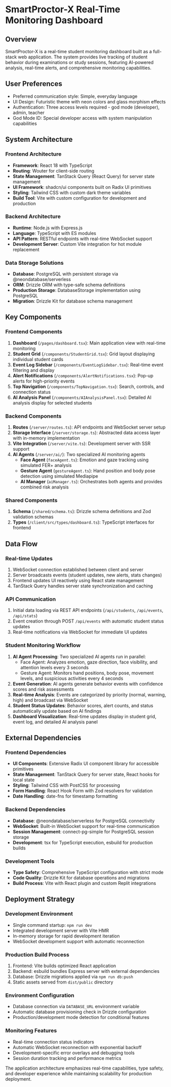 # SmartProctor-X Real-Time Monitoring Dashboard

## Overview

SmartProctor-X is a real-time student monitoring dashboard built as a full-stack web application. The system provides live tracking of student behavior during examinations or study sessions, featuring AI-powered analysis, real-time alerts, and comprehensive monitoring capabilities.

## User Preferences

- Preferred communication style: Simple, everyday language
- UI Design: Futuristic theme with neon colors and glass morphism effects
- Authentication: Three access levels required - god mode (developer), admin, teacher
- God Mode ID: Special developer access with system manipulation capabilities

## System Architecture

### Frontend Architecture
- **Framework**: React 18 with TypeScript
- **Routing**: Wouter for client-side routing
- **State Management**: TanStack Query (React Query) for server state management
- **UI Framework**: shadcn/ui components built on Radix UI primitives
- **Styling**: Tailwind CSS with custom dark theme variables
- **Build Tool**: Vite with custom configuration for development and production

### Backend Architecture
- **Runtime**: Node.js with Express.js
- **Language**: TypeScript with ES modules
- **API Pattern**: RESTful endpoints with real-time WebSocket support
- **Development Server**: Custom Vite integration for hot module replacement

### Data Storage Solutions
- **Database**: PostgreSQL with persistent storage via @neondatabase/serverless
- **ORM**: Drizzle ORM with type-safe schema definitions
- **Production Storage**: DatabaseStorage implementation using PostgreSQL
- **Migration**: Drizzle Kit for database schema management

## Key Components

### Frontend Components
1. **Dashboard** (`/pages/dashboard.tsx`): Main application view with real-time monitoring
2. **Student Grid** (`/components/StudentGrid.tsx`): Grid layout displaying individual student cards
3. **Event Log Sidebar** (`/components/EventLogSidebar.tsx`): Real-time event filtering and display
4. **Alert Notifications** (`/components/AlertNotifications.tsx`): Pop-up alerts for high-priority events
5. **Top Navigation** (`/components/TopNavigation.tsx`): Search, controls, and connection status
6. **AI Analysis Panel** (`/components/AIAnalysisPanel.tsx`): Detailed AI analysis display for selected students

### Backend Components
1. **Routes** (`/server/routes.ts`): API endpoints and WebSocket server setup
2. **Storage Interface** (`/server/storage.ts`): Abstracted data access layer with in-memory implementation
3. **Vite Integration** (`/server/vite.ts`): Development server with SSR support
4. **AI Agents** (`/server/ai/`): Two specialized AI monitoring agents
   - **Face Agent** (`faceAgent.ts`): Emotion and gaze tracking using simulated FER+ analysis
   - **Gesture Agent** (`gestureAgent.ts`): Hand position and body pose detection using simulated Mediapipe
   - **AI Manager** (`aiManager.ts`): Orchestrates both agents and provides combined risk analysis

### Shared Components
1. **Schema** (`/shared/schema.ts`): Drizzle schema definitions and Zod validation schemas
2. **Types** (`/client/src/types/dashboard.ts`): TypeScript interfaces for frontend

## Data Flow

### Real-time Updates
1. WebSocket connection established between client and server
2. Server broadcasts events (student updates, new alerts, stats changes)
3. Frontend updates UI reactively using React state management
4. TanStack Query handles server state synchronization and caching

### API Communication
1. Initial data loading via REST API endpoints (`/api/students`, `/api/events`, `/api/stats`)
2. Event creation through POST `/api/events` with automatic student status updates
3. Real-time notifications via WebSocket for immediate UI updates

### Student Monitoring Workflow
1. **AI Agent Processing**: Two specialized AI agents run in parallel:
   - Face Agent: Analyzes emotion, gaze direction, face visibility, and attention levels every 3 seconds
   - Gesture Agent: Monitors hand positions, body pose, movement levels, and suspicious activities every 4 seconds
2. **Event Generation**: AI agents generate behavior events with confidence scores and risk assessments
3. **Real-time Analysis**: Events are categorized by priority (normal, warning, high) and broadcast via WebSocket
4. **Student Status Updates**: Behavior scores, alert counts, and status automatically update based on AI findings
5. **Dashboard Visualization**: Real-time updates display in student grid, event log, and detailed AI analysis panel

## External Dependencies

### Frontend Dependencies
- **UI Components**: Extensive Radix UI component library for accessible primitives
- **State Management**: TanStack Query for server state, React hooks for local state
- **Styling**: Tailwind CSS with PostCSS for processing
- **Form Handling**: React Hook Form with Zod resolvers for validation
- **Date Handling**: date-fns for timestamp formatting

### Backend Dependencies
- **Database**: @neondatabase/serverless for PostgreSQL connectivity
- **WebSocket**: Built-in WebSocket support for real-time communication
- **Session Management**: connect-pg-simple for PostgreSQL session storage
- **Development**: tsx for TypeScript execution, esbuild for production builds

### Development Tools
- **Type Safety**: Comprehensive TypeScript configuration with strict mode
- **Code Quality**: Drizzle Kit for database operations and migrations
- **Build Process**: Vite with React plugin and custom Replit integrations

## Deployment Strategy

### Development Environment
- Single command startup: `npm run dev`
- Integrated development server with Vite HMR
- In-memory storage for rapid development iteration
- WebSocket development support with automatic reconnection

### Production Build Process
1. Frontend: Vite builds optimized React application
2. Backend: esbuild bundles Express server with external dependencies
3. Database: Drizzle migrations applied via `npm run db:push`
4. Static assets served from `dist/public` directory

### Environment Configuration
- Database connection via `DATABASE_URL` environment variable
- Automatic database provisioning check in Drizzle configuration
- Production/development mode detection for conditional features

### Monitoring Features
- Real-time connection status indicators
- Automatic WebSocket reconnection with exponential backoff
- Development-specific error overlays and debugging tools
- Session duration tracking and performance metrics

The application architecture emphasizes real-time capabilities, type safety, and developer experience while maintaining scalability for production deployment.